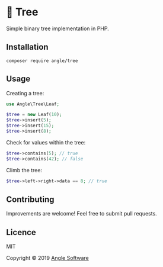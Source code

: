 # 🌳 Tree

Simple binary tree implementation in PHP.

## Installation

```shell
composer require angle/tree
```

## Usage

Creating a tree:
```php
use Angle\Tree\Leaf;

$tree = new Leaf(10);
$tree->insert(5);
$tree->insert(15);
$tree->insert(8);
```

Check for values within the tree:
```php
$tree->contains(5); // true
$tree->contains(42); // false
```

Climb the tree:
```php
$tree->left->right->data == 8; // true
```

## Contributing

Improvements are welcome! Feel free to submit pull requests.

## Licence

MIT

Copyright © 2019 [Angle Software](https://angle.software)
